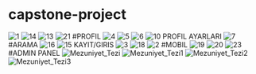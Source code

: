 # capstone-project
![1](https://user-images.githubusercontent.com/58143573/141209925-a31fd239-b9a6-4964-a4f9-b35452c297c2.png)
![14](https://user-images.githubusercontent.com/58143573/141209958-e5572f06-48bf-433c-b537-aa3baad02a9c.png)
![13](https://user-images.githubusercontent.com/58143573/141209994-96204f38-ebed-4092-b29b-5be70321c9c6.png)
![21](https://user-images.githubusercontent.com/58143573/141210210-72aeb6ff-972e-43c7-a790-c7c739478c69.png)
#PROFIL
![4](https://user-images.githubusercontent.com/58143573/141210081-aa3e9640-1691-4dc0-a401-1a24c70b0c46.png)
![5](https://user-images.githubusercontent.com/58143573/141210101-9c9e65c8-e7ee-481a-8b94-f1a550857c53.png)
![6](https://user-images.githubusercontent.com/58143573/141210137-4530df06-ec41-4792-98be-64754c74e003.png)
![10](https://user-images.githubusercontent.com/58143573/141210170-e0c7023b-ac5e-4ae8-bd80-dd81e5a0e58c.png)
PROFIL AYARLARI
![7](https://user-images.githubusercontent.com/58143573/141210346-c80c0d42-4f6c-466e-ba56-5826c0276e10.png)
#ARAMA
![16](https://user-images.githubusercontent.com/58143573/141210443-a8b26cae-0e40-458b-9e0f-f47f5a2e03b6.png)
![15](https://user-images.githubusercontent.com/58143573/141210475-08f68cfe-34d1-4cee-8acc-736a3a5069a2.png)
KAYIT/GIRIS
![3](https://user-images.githubusercontent.com/58143573/141210604-353c584b-74a2-40fa-80be-7b7079dcb692.png)
![18](https://user-images.githubusercontent.com/58143573/141210608-99cc7281-129a-4322-8236-801edc41cee1.png)
![2](https://user-images.githubusercontent.com/58143573/141210612-f19c484c-9717-45f3-901e-7f011c2a13c4.png)
#MOBIL
![19](https://user-images.githubusercontent.com/58143573/141210530-890543fa-c361-4666-8846-e41a37932493.png)
![20](https://user-images.githubusercontent.com/58143573/141210552-d227209d-1d16-420d-8e9d-ae05dcd4272d.png)
![23](https://user-images.githubusercontent.com/58143573/141210561-0297a5ab-ba98-48f7-8054-cee794a03985.png)
#ADMIN PANEL
![Mezuniyet_Tezi](https://user-images.githubusercontent.com/58143573/141210642-99e01255-0916-4347-a9d0-bc63ab4b58b3.jpg)
![Mezuniyet_Tezi1](https://user-images.githubusercontent.com/58143573/141210644-52f7bc6c-99b8-4738-864c-c8dcbcfcd1e1.jpg)
![Mezuniyet_Tezi2](https://user-images.githubusercontent.com/58143573/141210645-980b3b72-0a84-45a2-b7d8-609e6a2ecdb4.jpg)
![Mezuniyet_Tezi3](https://user-images.githubusercontent.com/58143573/141210650-93199056-dbf0-44f5-8920-45d02b3aabd2.jpg)

